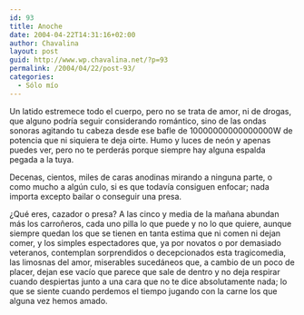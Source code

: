 ```yaml
---
id: 93
title: Anoche
date: 2004-04-22T14:31:16+02:00
author: Chavalina
layout: post
guid: http://www.wp.chavalina.net/?p=93
permalink: /2004/04/22/post-93/
categories:
  - Sólo mío
---
```

Un latido estremece todo el cuerpo, pero no se trata de amor, ni de drogas, que alguno podría seguir considerando romántico, sino de las ondas sonoras agitando tu cabeza desde ese bafle de 10000000000000000W de potencia que ni siquiera te deja oirte. Humo y luces de neón y apenas puedes ver, pero no te perderás porque siempre hay alguna espalda pegada a la tuya. 

Decenas, cientos, miles de caras anodinas mirando a ninguna parte, o como mucho a algún culo, si es que todavía consiguen enfocar; nada importa excepto bailar o conseguir una presa. 

&iquest;Qué eres, cazador o presa? A las cinco y media de la ma&ntilde;ana abundan más los carro&ntilde;eros, cada uno pilla lo que puede y no lo que quiere, aunque siempre quedan los que se tienen en tanta estima que ni comen ni dejan comer, y los simples espectadores que, ya por novatos o por demasiado veteranos, contemplan sorprendidos o decepcionados esta tragicomedia, las limosnas del amor, miserables sucedáneos que, a cambio de un poco de placer, dejan ese vacío que parece que sale de dentro y no deja respirar cuando despiertas junto a una cara que no te dice absolutamente nada; lo que se siente cuando perdemos el tiempo jugando con la carne los que alguna vez hemos amado.